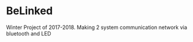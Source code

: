 # BeLinked
Winter Project of 2017-2018. Making 2 system communication network via bluetooth and LED
